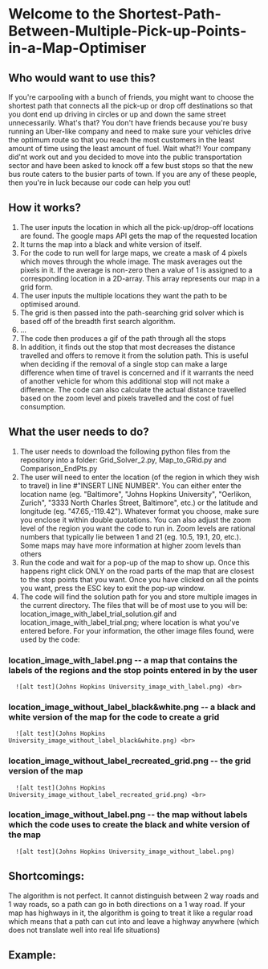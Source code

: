 
# Welcome to the Shortest-Path-Between-Multiple-Pick-up-Points-in-a-Map-Optimiser

## Who would want to use this?
If you're carpooling with a bunch of friends, you might want to choose the shortest path that connects all the pick-up or drop off destinations so that you dont end up driving in circles or up and down the same street unnecessarily. What's that? You don't have friends because you're busy running an Uber-like company and need to make sure your vehicles drive the optimum route so that you reach the most customers in the least amount of time using the least amount of fuel. Wait what?! Your company did'nt work out and you decided to move into the public transportation sector and have been asked to knock off a few bust stops so that the new bus route caters to the busier parts of town. If you are any of these people, then you're in luck because our code can help you out!

## How it works?
1. The user inputs the location in which all the pick-up/drop-off locations are found. The google maps API gets the map of the requested location
2. It turns the map into a black and white version of itself.
2. For the code to run well for large maps, we create a mask of 4 pixels which moves through the whole image. The mask averages out the pixels in it. If the average is non-zero then a value of 1 is assigned to a corresponding location in a 2D-array. This array represents our map in a grid form.
3. The user inputs the multiple locations they want the path to be optimised around. 
3. The grid is then passed into the path-searching grid solver which is based off of the breadth first search algorithm.
4. ...
5. The code then produces a gif of the path through all the stops
6. In addition, it finds out the stop that most decreases the distance travelled and offers to remove it from the solution path. This is useful when deciding if the removal of a single stop can make a large difference when time of travel is concerned and if it warrants the need of another vehicle for whom this additional stop will not make a difference. The code can also calculate the actual distance travelled based on the zoom level and pixels travelled and the cost of fuel consumption. 

## What the user needs to do?
1. The user needs to download the following python files from the repository into a folder: Grid_Solver_2.py, Map_to_GRid.py and Comparison_EndPts.py
2. The user will need to enter the location (of the region in which they wish to travel) in line #"INSERT LINE NUMBER". You can either enter the location name (eg. "Baltimore", "Johns Hopkins University", "Oerlikon, Zurich", "3333 North Charles Street, Baltimore", etc.) or the latitude and longitude (eg. "47.65,-119.42"). Whatever format you choose, make sure you enclose it within double quotations. You can also adjust the zoom level of the region you want the code to run in. Zoom levels are rational numbers that typically lie between 1 and 21 (eg. 10.5, 19.1, 20, etc.). Some maps may have more information at higher zoom levels than others 
3. Run the code and wait for a pop-up of the map to show up. Once this happens right click ONLY on the road parts of the map that are closest to the stop points that you want. Once you have clicked on all the points you want, press the ESC key to exit the pop-up window.
4. The code will find the solution path for you and store multiple images in the current directory.
   The files that will be of most use to you will be: location_image_with_label_trial_solution.gif and            location_image_with_label_trial.png; where location is what you've entered before.
  For your information, the other image files found, were used by the code:
### location_image_with_label.png -- a map that contains the labels of the regions and the stop points entered in by the user <br>
      ![alt test](Johns Hopkins University_image_with_label.png) <br>
### location_image_without_label_black&white.png -- a black and white version of the map for the code to create a grid <br>
      ![alt test](Johns Hopkins University_image_without_label_black&white.png) <br>
### location_image_without_label_recreated_grid.png -- the grid version of the map <br>
      ![alt test](Johns Hopkins University_image_without_label_recreated_grid.png) <br>
### location_image_without_label.png -- the map without labels which the code uses to create the black and white version of the map <br>
      ![alt test](Johns Hopkins University_image_without_label.png)

## Shortcomings:
The algorithm is not perfect. It cannot distinguish between 2 way roads and 1 way roads, so a path can go in both directions on a 1 way road. If your map has highways in it, the algorithm is going to treat it like a regular road which means that a path can cut into and leave a highway anywhere (which does not translate well into real life situations)

## Example:

